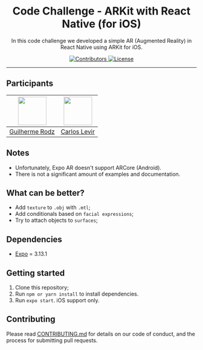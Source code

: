<h1 align="center">
Code Challenge - ARKit with React Native (for iOS)
</h1>

<p align="center">In this code challenge we developed a simple AR (Augmented Reality) in React Native using ARKit for iOS.</p>

<p align="center">
  <a href="https://github.com/Rocketseat/youtube-challenge-arkit/graphs/contributors">
    <img src="https://img.shields.io/github/contributors/rocketseat/youtube-challenge-arkit?color=%237159c1&logoColor=%237159c1&style=flat" alt="Contributors">
  </a>
  <a href="https://opensource.org/licenses/MIT">
    <img src="https://img.shields.io/github/license/rocketseat/youtube-challenge-arkit?color=%237159c1&logo=mit" alt="License">
  </a>
</p>

<hr>

## Participants

| [<img src="https://avatars3.githubusercontent.com/u/10366880?s=460&v=4" width="75px;"/>](https://github.com/guilhermerodz) | [<img src="https://avatars0.githubusercontent.com/u/40604081?s=460&v=4" width="75px;"/>](https://github.com/carloslevir) |
| :------------------------------------------------------------------------------------------------------------------------: | :----------------------------------------------------------------------------------------------------------------------: |
|                                     [Guilherme Rodz](https://github.com/guilhermerodz)                                     |                                      [Carlos Levir](https://github.com/carloslevir)                                      |

## Notes

- Unfortunately, Expo AR doesn't support ARCore (Android).
- There is not a significant amount of examples and documentation.

## What can be better?

- Add `texture` to `.obj` with `.mtl`;
- Add conditionals based on `facial expressions`;
- Try to attach objects to `surfaces`;

## Dependencies

- [Expo](https://expo.io/) = 3.13.1

## Getting started

1. Clone this repository;<br />
2. Run `npm or yarn install` to install dependencies.<br />
3. Run `expo start`. iOS support only.<br />

## Contributing

Please read [CONTRIBUTING.md](CONTRIBUTING.md) for details on our code of conduct, and the process for submitting pull requests.
